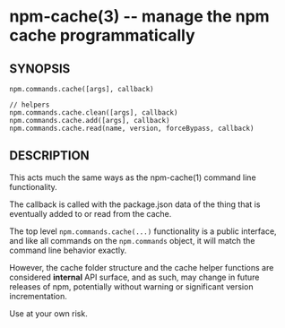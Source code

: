 npm-cache(3) -- manage the npm cache programmatically
=====================================================






















































<extoc></extoc>

## SYNOPSIS

    npm.commands.cache([args], callback)

    // helpers
    npm.commands.cache.clean([args], callback)
    npm.commands.cache.add([args], callback)
    npm.commands.cache.read(name, version, forceBypass, callback)

## DESCRIPTION

This acts much the same ways as the npm-cache(1) command line
functionality.

The callback is called with the package.json data of the thing that is
eventually added to or read from the cache.

The top level `npm.commands.cache(...)` functionality is a public
interface, and like all commands on the `npm.commands` object, it will
match the command line behavior exactly.

However, the cache folder structure and the cache helper functions are
considered **internal** API surface, and as such, may change in future
releases of npm, potentially without warning or significant version
incrementation.

Use at your own risk.
